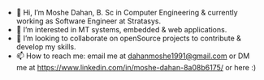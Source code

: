 - 👋 Hi, I’m Moshe Dahan, B. Sc in Computer Engineering & currently working as Software Engineer at Stratasys.
- 👀 I’m interested in MT systems, embedded & web applications. 
- 💞️ I’m looking to collaborate on openSource projects to contribute & develop my skills.
- 📫 How to reach me:
      email me at dahanmoshe1991@gmail.com or DM me at https://www.linkedin.com/in/moshe-dahan-8a08b6175/ or here :)

<!---
dahanmoshe1991/dahanmoshe1991 is a ✨ special ✨ repository because its `README.md` (this file) appears on your GitHub profile.
You can click the Preview link to take a look at your changes.
--->
